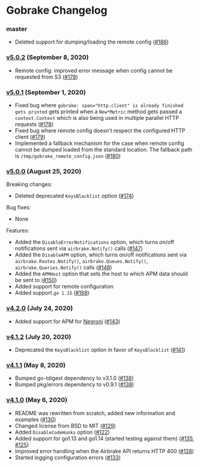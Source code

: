 Gobrake Changelog
=================

### master

* Deleted support for dumping/loading the remote config
  ([#186](https://github.com/airbrake/gobrake/pull/186))

### [v5.0.2][v5.0.2] (September 8, 2020)

* Remote config: improved error message when config cannot be requested from S3
  ([#178](https://github.com/airbrake/gobrake/pull/178))

### [v5.0.1][v5.0.1] (September 1, 2020)

* Fixed bug where `gobrake: span="http.client" is already finished gets printed`
  gets printed when a `New*Metric` method gets passed a `context.Context` which
  is also being used in multiple parallel HTTP requests
  ([#178](https://github.com/airbrake/gobrake/pull/178))
* Fixed bug where remote config doesn't respect the configured HTTP client
  ([#179](https://github.com/airbrake/gobrake/pull/179))
* Implemented a fallback mechanism for the case when remote config cannot be
  dumped loaded from the standard location. The fallback path is
  `/tmp/gobrake_remote_config.json`
  ([#180](https://github.com/airbrake/gobrake/pull/180))

### [v5.0.0][v5.0.0] (August 25, 2020)

Breaking changes:

* Deleted deprecated `KeysBlacklist` option
  ([#174](https://github.com/airbrake/gobrake/pull/174))

Bug fixes:

* None

Features:

* Added the `DisableErrorNotifications` option, which turns on/off notifications
  sent via `airbrake.Notify()` calls
  ([#147](https://github.com/airbrake/gobrake/pull/147))
* Added the `DisableAPM` option, which turns on/off notifications
  sent via `airbrake.Routes.Notify()`, `airbrake.Queues.Notify()`,
  `airbrake.Queries.Notify()` calls
  ([#148](https://github.com/airbrake/gobrake/pull/148))
* Added the `APMHost` option that sets the host to which APM data should be sent
  to ([#150](https://github.com/airbrake/gobrake/pull/150))
* Added support for remote configuration
* Added support `go 1.15` ([#168](https://github.com/airbrake/gobrake/pull/168))

### [v4.2.0][v4.2.0] (July 24, 2020)

* Added support for APM for [Negroni](https://github.com/urfave/negroni)
  ([#143](https://github.com/airbrake/gobrake/pull/143))

### [v4.1.2][v4.1.2] (July 20, 2020)

* Deprecated the `KeysBlacklist` option in favor of `KeysBlocklist`
  ([#141](https://github.com/airbrake/gobrake/pull/141))

### [v4.1.1][v4.1.1] (May 8, 2020)

* Bumped go-tdigest dependency to v3.1.0
  ([#138](https://github.com/airbrake/gobrake/pull/138))
* Bumped pkg/errors dependency to v0.9.1
  ([#138](https://github.com/airbrake/gobrake/pull/138))

### [v4.1.0][v4.1.0] (May 6, 2020)

* README was rewritten from scratch, added new information and examples
  ([#130](https://github.com/airbrake/gobrake/pull/130))
* Changed license from BSD to MIT
  ([#129](https://github.com/airbrake/gobrake/pull/129))
* Added `DisableCodeHunks` option
  ([#122](https://github.com/airbrake/gobrake/pull/122))
* Added support for go1.13 and go1.14 (started testing against them)
  ([#135](https://github.com/airbrake/gobrake/pull/135),
  [#125](https://github.com/airbrake/gobrake/pull/125))
* Improved error handling when the Airbrake API returns HTTP 400
  ([#128](https://github.com/airbrake/gobrake/pull/128))
* Started logging configuration errors
  ([#133](https://github.com/airbrake/gobrake/pull/133))

[v4.1.0]: https://github.com/airbrake/gobrake/releases/tag/v4.1.0
[v4.1.1]: https://github.com/airbrake/gobrake/releases/tag/v4.1.1
[v4.1.2]: https://github.com/airbrake/gobrake/releases/tag/v4.1.2
[v4.2.0]: https://github.com/airbrake/gobrake/releases/tag/v4.2.0
[v5.0.0]: https://github.com/airbrake/gobrake/releases/tag/v5.0.0
[v5.0.1]: https://github.com/airbrake/gobrake/releases/tag/v5.0.1
[v5.0.2]: https://github.com/airbrake/gobrake/releases/tag/v5.0.2
